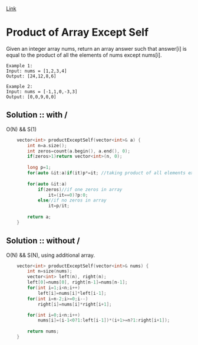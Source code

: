 [Link](https://leetcode.com/problems/product-of-array-except-self/)
# Product of Array Except Self
Given an integer array nums, return an array answer such that answer[i] is equal to the product of all the elements of nums except nums[i].
```
Example 1:
Input: nums = [1,2,3,4]
Output: [24,12,8,6]

Example 2:
Input: nums = [-1,1,0,-3,3]
Output: [0,0,9,0,0]
```
## Solution :: with /
O(N) && S(1)
```cpp
    vector<int> productExceptSelf(vector<int>& a) {
        int n=a.size();
        int zeros=count(a.begin(), a.end(), 0);
        if(zeros>1)return vector<int>(n, 0);
        
        long p=1;
        for(auto &it:a)if(it)p*=it; //taking product of all elements excepts for 0s
        
        for(auto &it:a)
            if(zeros)//if one zeros in array
                it=(it==0)?p:0;
            else//if no zeros in array
                it=p/it;
        
        return a;
    }
```
## Solution :: without /
O(N) && S(N), using additional array.
```cpp
    vector<int> productExceptSelf(vector<int>& nums) {
        int n=size(nums);
        vector<int> left(n), right(n);
        left[0]=nums[0], right[n-1]=nums[n-1];
        for(int i=1;i<n;i++)
            left[i]=nums[i]*left[i-1];
        for(int i=n-2;i>=0;i--)
            right[i]=nums[i]*right[i+1];

        for(int i=0;i<n;i++)
            nums[i]=(i-1<0?1:left[i-1])*(i+1>=n?1:right[i+1]);
        
        return nums;   
    }
```
